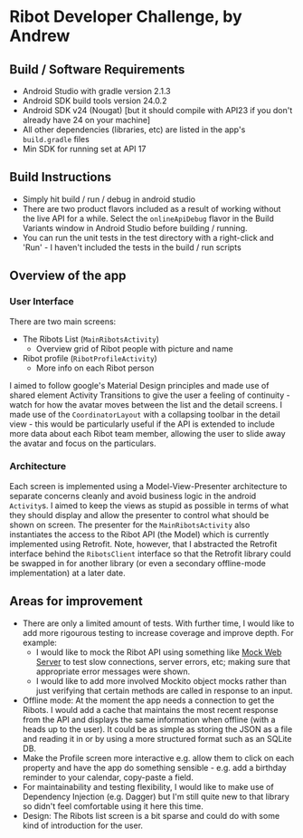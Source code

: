 # Ribot Developer Challenge, by Andrew

## Build / Software Requirements

* Android Studio with gradle version 2.1.3
* Android SDK build tools version 24.0.2
* Android SDK v24 (Nougat) [but it should compile with API23 if you don't already have 24 on your machine]
* All other dependencies (libraries, etc) are listed in the app's `build.gradle` files
* Min SDK for running set at API 17

## Build Instructions

* Simply hit build / run / debug in android studio
* There are two product flavors included as a result of working without the live API for a while. Select the `onlineApiDebug` flavor in the Build Variants window in Android Studio before building / running.
* You can run the unit tests in the test directory with a right-click and 'Run' - I haven't included the tests in the build / run scripts

## Overview of the app

### User Interface

There are two main screens:

* The Ribots List (`MainRibotsActivity`)
  * Overview grid of Ribot people with picture and name
* Ribot profile (`RibotProfileActivity`)
  * More info on each Ribot person

I aimed to follow google's Material Design principles and made use of shared element Activity Transitions to give the user a feeling of continuity - watch for how the avatar moves between the list and the detail screens. I made use of the `CoordinatorLayout` with a collapsing toolbar in the detail view - this would be particularly useful if the API is extended to include more data about each Ribot team member, allowing the user to slide away the avatar and focus on the particulars.

### Architecture

Each screen is implemented using a Model-View-Presenter architecture to separate concerns cleanly and avoid business logic in the android `Activity`s. I aimed to keep the views as stupid as possible in terms of what they should display and allow the presenter to control what should be shown on screen. The presenter for the `MainRibotsActivity` also instantiates the access to the Ribot API (the Model) which is currently implemented using Retrofit. Note, however, that I abstracted the Retrofit interface behind the `RibotsClient` interface so that the Retrofit library could be swapped in for another library (or even a secondary offline-mode implementation) at a later date.

## Areas for improvement

* There are only a limited amount of tests. With further time, I would like to add more rigourous testing to increase coverage and improve depth. For example:
  * I would like to mock the Ribot API using something like [Mock Web Server](https://github.com/square/okhttp/tree/master/mockwebserver) to test slow connections, server errors, etc; making sure that appropriate error messages were shown.
  * I would like to add more involved Mockito object mocks rather than just verifying that certain methods are called in response to an input.
* Offline mode: At the moment the app needs a connection to get the Ribots. I would add a cache that maintains the most recent response from the API and displays the same information when offline (with a heads up to the user). It could be as simple as storing the JSON as a file and reading it in or by using a more structured format such as an SQLite DB.
* Make the Profile screen more interactive e.g. allow them to click on each property and have the app do something sensible - e.g. add a birthday reminder to your calendar, copy-paste a field.
* For maintainability and testing flexibility, I would like to make use of Dependency Injection (e.g. Dagger) but I'm still quite new to that library so didn't feel comfortable using it here this time.
* Design: The Ribots list screen is a bit sparse and could do with some kind of introduction for the user.

